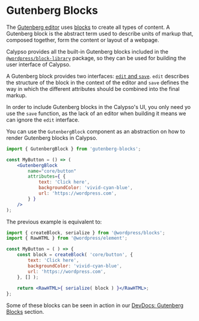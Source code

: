 # Gutenberg Blocks

The [Gutenberg editor](https://wordpress.org/gutenberg/) uses 
[blocks](https://wordpress.org/gutenberg/handbook/language/) to create all types
of content. A Gutenberg block is the abstract term used to describe units of markup that, 
composed together, form the content or layout of a webpage.

Calypso provides all the built-in Gutenberg blocks included in the
[`@wordpress/block-library`](https://www.npmjs.com/package/@wordpress/block-library) package, so 
they can be used for building the user interface of Calypso. 

A Gutenberg block provides two interfaces: 
[`edit` and `save`](https://wordpress.org/gutenberg/handbook/block-api/block-edit-save/).
`edit` describes the structure of the block in the context of the editor and `save` defines the way 
in which the different attributes should be combined into the final markup.

In order to include Gutenberg blocks in the Calypso's UI, you only need yo use the `save` function,
as the lack of an editor when building it means we can ignore the `edit` interface.

You can use the `GutenbergBlock` component as an abstraction on how to render Gutenberg blocks in
Calypso.

```jsx 
import { GutenbergBlock } from 'gutenberg-blocks';

const MyButton = () => (
	<GutenbergBlock
		name="core/button"
		attributes={ {
			text: 'Click here',
			backgroundColor: 'vivid-cyan-blue',
			url: 'https://wordpress.com',
		} }
	/>
);
```

The previous example is equivalent to:

```jsx 
import { createBlock, serialize } from '@wordpress/blocks';
import { RawHTML } from '@wordpress/element';

const MyButton = ( ) => {
	const block = createBlock( 'core/button', {
		text: 'Click here',
		backgroundColor: 'vivid-cyan-blue',
		url: 'https://wordpress.com',
	}, [] );
	
	return <RawHTML>{ serialize( block ) }</RawHTML>;
};
```

Some of these blocks can be seen in action in our 
[DevDocs: Gutenberg Blocks](/devdocs/gutenberg-blocks) section.
